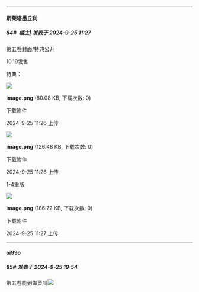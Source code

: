 ﻿
*****

####  斯莱塔墨丘利  
##### 84#         楼主| 发表于 2024-9-25 11:27

第五卷封面/特典公开

10.19发售

特典：

<img src="https://img.saraba1st.com/forum/202409/25/112630aadlgvvyika9rfgg.png" referrerpolicy="no-referrer">

<strong>image.png</strong> (80.08 KB, 下载次数: 0)

下载附件

2024-9-25 11:26 上传

<img src="https://img.saraba1st.com/forum/202409/25/112640bx7pp69x56vb64w6.png" referrerpolicy="no-referrer">

<strong>image.png</strong> (126.48 KB, 下载次数: 0)

下载附件

2024-9-25 11:26 上传

1-4重版

<img src="https://img.saraba1st.com/forum/202409/25/112728t88bghun48tgfygg.png" referrerpolicy="no-referrer">

<strong>image.png</strong> (186.72 KB, 下载次数: 0)

下载附件

2024-9-25 11:27 上传


*****

####  oi99o  
##### 85#       发表于 2024-9-25 19:54

第五卷能到做菜吗<img src="https://static.saraba1st.com/image/smiley/face2017/220.png" referrerpolicy="no-referrer">

